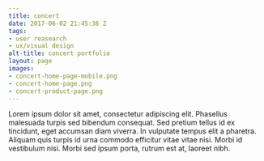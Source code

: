 ```yaml
---
title: concert
date: 2017-06-02 21:45:36 Z
tags:
- user reasearch
- ux/visual design
alt-title: concert portfolio
layout: page
images:
- concert-home-page-mobile.png
- concert-home-page.png
- concert-product-page.png
---
```


Lorem ipsum dolor sit amet, consectetur adipiscing elit. Phasellus malesuada turpis sed bibendum consequat. Sed pretium tellus id ex tincidunt, eget accumsan diam viverra. In vulputate tempus elit a pharetra. Aliquam quis turpis id urna commodo efficitur vitae vitae nisi. Morbi id vestibulum nisi. Morbi sed ipsum porta, rutrum est at, laoreet nibh.